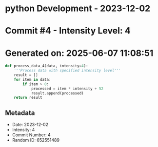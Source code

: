 ﻿# python Development - 2023-12-02
# Commit #4 - Intensity Level: 4
# Generated on: 2025-06-07 11:08:51
```python
def process_data_4(data, intensity=4):
    '''Process data with specified intensity level'''
    result = []
    for item in data:
        if item > 0:
            processed = item * intensity + 52
            result.append(processed)
    return result
```
## Metadata
- Date: 2023-12-02
- Intensity: 4
- Commit Number: 4
- Random ID: 652551489
